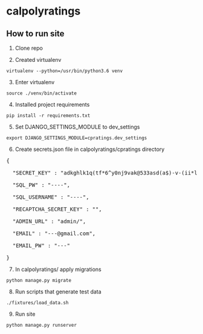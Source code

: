 # calpolyratings
## How to run site
1. Clone repo

2. Created virtualenv

`virtualenv --python=/usr/bin/python3.6 venv`

3. Enter virtualenv

`source ./venv/bin/activate`

4. Installed project requirements

`pip install -r requirements.txt`

5. Set DJANGO_SETTINGS_MODULE to dev_settings

`export DJANGO_SETTINGS_MODULE=cpratings.dev_settings`

6. Create secrets.json file in calpolyratings/cpratings directory
<pre>
{
 
  "SECRET_KEY" : "adkghlk1q(tf*6^y0nj9vak@533asd(a$)-v-(ii*lalrbb_xa@",

  "SQL_PW" : "----",

  "SQL_USERNAME" : "----",

  "RECAPTCHA_SECRET_KEY" : "",

  "ADMIN_URL" : "admin/",

  "EMAIL" : "---@gmail.com",

  "EMAIL_PW" : "---"

}
</pre>
7. In calpolyratings/ apply migrations

`python manage.py migrate`

8. Run scripts that generate test data

`./fixtures/load_data.sh`

9. Run site

`python manage.py runserver`
